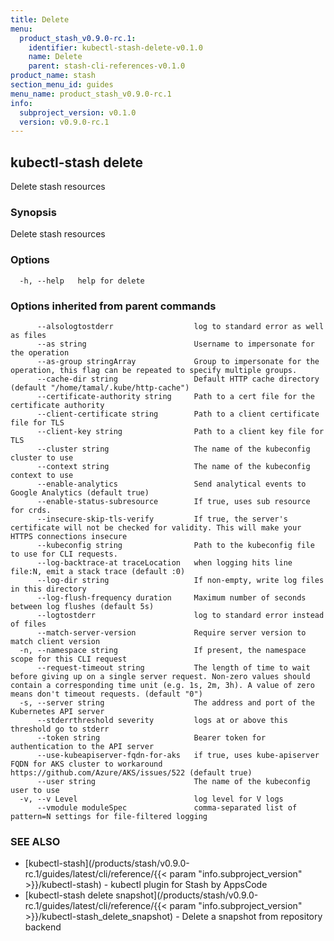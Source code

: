```yaml
---
title: Delete
menu:
  product_stash_v0.9.0-rc.1:
    identifier: kubectl-stash-delete-v0.1.0
    name: Delete
    parent: stash-cli-references-v0.1.0
product_name: stash
section_menu_id: guides
menu_name: product_stash_v0.9.0-rc.1
info:
  subproject_version: v0.1.0
  version: v0.9.0-rc.1
---
```


## kubectl-stash delete

Delete stash resources

### Synopsis

Delete stash resources

### Options

```
  -h, --help   help for delete
```

### Options inherited from parent commands

```
      --alsologtostderr                  log to standard error as well as files
      --as string                        Username to impersonate for the operation
      --as-group stringArray             Group to impersonate for the operation, this flag can be repeated to specify multiple groups.
      --cache-dir string                 Default HTTP cache directory (default "/home/tamal/.kube/http-cache")
      --certificate-authority string     Path to a cert file for the certificate authority
      --client-certificate string        Path to a client certificate file for TLS
      --client-key string                Path to a client key file for TLS
      --cluster string                   The name of the kubeconfig cluster to use
      --context string                   The name of the kubeconfig context to use
      --enable-analytics                 Send analytical events to Google Analytics (default true)
      --enable-status-subresource        If true, uses sub resource for crds.
      --insecure-skip-tls-verify         If true, the server's certificate will not be checked for validity. This will make your HTTPS connections insecure
      --kubeconfig string                Path to the kubeconfig file to use for CLI requests.
      --log-backtrace-at traceLocation   when logging hits line file:N, emit a stack trace (default :0)
      --log-dir string                   If non-empty, write log files in this directory
      --log-flush-frequency duration     Maximum number of seconds between log flushes (default 5s)
      --logtostderr                      log to standard error instead of files
      --match-server-version             Require server version to match client version
  -n, --namespace string                 If present, the namespace scope for this CLI request
      --request-timeout string           The length of time to wait before giving up on a single server request. Non-zero values should contain a corresponding time unit (e.g. 1s, 2m, 3h). A value of zero means don't timeout requests. (default "0")
  -s, --server string                    The address and port of the Kubernetes API server
      --stderrthreshold severity         logs at or above this threshold go to stderr
      --token string                     Bearer token for authentication to the API server
      --use-kubeapiserver-fqdn-for-aks   if true, uses kube-apiserver FQDN for AKS cluster to workaround https://github.com/Azure/AKS/issues/522 (default true)
      --user string                      The name of the kubeconfig user to use
  -v, --v Level                          log level for V logs
      --vmodule moduleSpec               comma-separated list of pattern=N settings for file-filtered logging
```

### SEE ALSO

* [kubectl-stash](/products/stash/v0.9.0-rc.1/guides/latest/cli/reference/{{< param "info.subproject_version" >}}/kubectl-stash)	 - kubectl plugin for Stash by AppsCode
* [kubectl-stash delete snapshot](/products/stash/v0.9.0-rc.1/guides/latest/cli/reference/{{< param "info.subproject_version" >}}/kubectl-stash_delete_snapshot)	 - Delete a snapshot from repository backend

